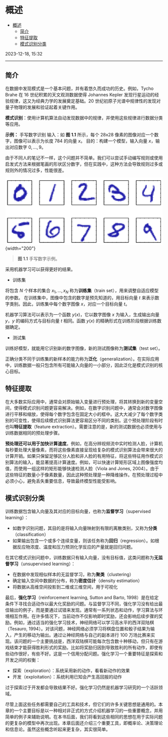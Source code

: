 # 概述

- [概述](#概述)
  - [简介](#简介)
  - [特征提取](#特征提取)
  - [模式识别分类](#模式识别分类)

2023-12-18, 15:32
****

## 简介

在数据中发现模式是一个基本问题，并有着悠久而成功的历史。例如，Tycho Brahe 在 16 世纪积累的天文观测数据使得 Johannes Kepler 发现行星运动的经验规律，这又为经典力学的发展奠定基础。20 世纪初原子光谱中规律性的发现对量子物理的发展和验证起着关键作用。

**模式识别**：使用计算机算法自动发现数据中的规律，并使用这些规律进行数据分类等应用。

**示例：** 手写数字识别
输入：如 **图 1.1** 所示，每个 28x28 像素的图像对应一个数字，图像可以表示为长度 784 的向量 $x$。
目的：构建一个模型，输入向量 $x$，输出对应数字 $0,...,9$。

由于不同人的笔记不一样，这个问题并不简单。我们可以尝试手动编写规则或使用启发式方法来根据笔画的形状区分数字，但在实践中，这种方法会导致规则过多或规则外的情况过多，性能很差。

![](images/2023-12-18-14-23-41.png){width="200"}

> **图 1.1** 手写数字示例。

采用机器学习可以获得更好的结果。

- 训练集

将包含 $N$ 个样本的集合 ${x_1,...,x_N}$ 称为**训练集**（train set），用来调整自适应模型的参数。
在训练集中，图像中包含的数字是预先知道的，用目标向量 $t$ 来表示数字类别。因此，训练集中每个数字图像 $x$，对应一个目标向量 $t$。

机器学习算法可以表示为一个函数 $y(x)$，它以数字图像 $x$ 为输入，生成输出向量 $y$，$y$ 的编码方式与目标向量 $t$ 相同。函数 $y(x)$ 的精确形式在训练阶段根据训练数据确定。

- 测试集

训练好模型，就能用它识别新的数字图像，新的测试图像称为**测试集**（test set）。

正确分类不同于训练集的新样本的能力称为**泛化**（generalization）。在实际应用中，训练数据一般只包含所有可能输入向量的一小部分，因此泛化是模式识别的核心目标。

## 特征提取

在大多数实际应用中，通常会对原始输入变量进行预处理，将其转换到新的变量空间，使得模式识别问题更容易解决。例如，在数字识别问题中，通常会对数字图像进行平移和缩放，使得每个数字包含在固定大小的框中。这大大减少了每个数字类别的可变性，使得后续模式识别算法更容易区分不同的类别。这个预处理阶段有时也叫**特征提取**（feature extraction）。需要注意的是，新的测试数据也必须使用与训练数据相同的预处理步骤。

**预处理还可以用于加快计算速度**。例如，在高分辨视频流中实时检测人脸，计算机每秒要处理大量像素，而将这些像素直接呈现给复杂的模式识别算法会带来很大的计算开销。如果只保留足够区分人脸和非人脸的有用特征，将这些特征用作模式识别算法的输入，能显著提高计算速度。例如，可以快速计算矩形区域上图像强度均值，而使用一组这样的矩形能够快速检测人脸（Viola and Jones, 2004）。由于这些特征的数量小于像素数量，因此这种预处理是一种降维操作。在预处理过程中必须小心，避免丢失重要信息，导致最终模型性能受影响。

## 模式识别分类

训练数据包含输入向量及其对应的目标向量，也称为**监督学习**（supervised learning）：

- 如数字识别问题，其目的是将输入向量映射到有限的离散类别，又称为**分类**（classification）
- 如果输出包含一个或多个连续变量，则该任务称为**回归**（regression）。如根据反应物浓度、温度和压力预测化学反应的产量就是回归问题。

在其它模式识别问题中，训练数据只有输入向量，没有目标值，这类问题称为**无监督学习**（unsupervised learning）：

- 在数据中发现相似样本的无监督学习，称为**聚类**（clustering）
- 确定输入空间中数据的分布，称为**密度估计**（density estimation）
- 将数据从高维空间投影到二维或三维空间，用于可视化

最后，**强化学习**（reinforcement learning, Sutton and Barto, 1998）是在给定条件下寻找合适动作以最大化奖励的问题。与监督学习不同，强化学习没有给出最佳输出的例子，而是要通过试错来发现。通常有一系列状态和动作，学习算法与环境相互作用。在许多情况下，当前动作不仅影响即时奖励，还会影响后续步骤的奖励。例如，通过适当的强化学习技术，神经网络可以学习高水平的西洋双陆棋（Tesauro, 1994）。对该问题，神经网络必须学习将棋盘位置和骰子结果为输入，产生的移动为输出。通过让神经网络与自己的副本进行 100 万场比赛来实现。该问题的一个主要挑战是，西洋双陆棋可能每次包含数十种移动，但只有在游戏结束才能获得胜利形式的奖励。比如将奖励归因到导致胜利的所有动作，即使有些动作很好，有些不好。这是一个信用分配问题。强化学习一个重要特征是探索和开发之间的权衡：

- 探索（exploration）：系统采用新的动作，看看新动作的效果
- 开发（exploitation）：系统利用已知会产生高回报的动作

过于探索过于开发都会导致结果不好。强化学习仍然是机器学习研究的一个活跃领域。

尽管上面这些任务都需要自己的工具和技术，但它们的许多关键思想是通用的。本章的一个主要目标是以一种相对非正式的方式介绍机器学习的一些重要概念，并用简单的例子来辅助说明。在本书后面，我们将看到这些相同的思想在用于实际问题的更复杂的模型中再次出现。本章后面还介绍三个重要工具，即概率论、决策理论和信息论。虽然这些概念听起来更复杂，其实很简单。
